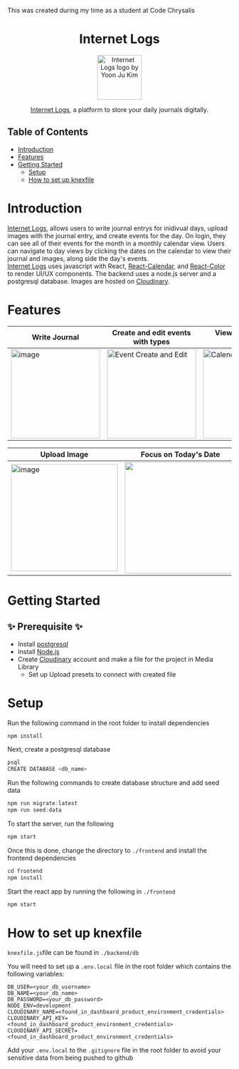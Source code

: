 This was created during my time as a student at Code Chrysalis

<div align="center">
<h1> Internet Logs</h1>
<p>
  <img src="https://user-images.githubusercontent.com/92072255/202832595-d6e2f2b4-c70d-4f8d-9964-660931ad9b20.svg" width="100" alt="Internet Logs logo by Yoon Ju Kim"/>
</p>
<a href="https://internet-logs.onrender.com">Internet Logs</a>, a platform to store your daily journals digitally.

</div>

## Table of Contents
- [Introduction](#introduction)
- [Features](#features)
- [Getting Started](#getting-started)
    - [Setup](#setup)
    - [How to set up knexfile](#how-to-set-up-knexfile)
    
# Introduction  
[Internet Logs](https://internet-logs.onrender.com), allows users to write journal entrys for inidivual days, upload images with the journal entry, and create events for the day. On login, they can see all of their events for the month in a monthly calendar view. Users can navigate to day views by clicking the dates on the calendar to view their journal and images, along side the day's events. 
<br/>
[Internet Logs](https://internet-logs.onrender.com) uses javascript with React, [React-Calendar](https://www.npmjs.com/package/react-calendar), and [React-Color](https://www.npmjs.com/package/react-color) to render UI/UX components. The backend uses a node.js server and a postgresql database. Images are hosted on [Cloudinary](https://cloudinary.com/).

# Features

| Write Journal| Create and edit events with types | View Events of the Month |
| ------------- | ------------- |------------- |
|<img height="200" alt="image" src="https://user-images.githubusercontent.com/92072255/202834345-5eef8b77-89ca-49aa-84d6-98061dbef0f7.png"> | <img height="200" border-radious="4px" alt="Event Create and Edit" src="https://user-images.githubusercontent.com/92072255/202833855-dcfebd7f-7265-4ce1-b4d5-14c9333a3814.png">  | <img height="200" alt="Calendar View" src="https://user-images.githubusercontent.com/92072255/202834269-71a3e74b-44ef-4fbe-9077-0872df8a766a.png">|


| Upload Image | Focus on Today's Date | Change Color of Events |
|---|---|---|
| <img height="240" alt="image" src="https://user-images.githubusercontent.com/92072255/202834569-c693bfe0-ebdf-4bbb-a1a3-91d3cc315596.png"> | <img height="250" src="https://user-images.githubusercontent.com/92072255/202834856-f7c4571b-6c9b-4372-b2ce-d8938800a4c6.gif"> | <img height="240" src="https://user-images.githubusercontent.com/92072255/202834923-17304023-23ed-49d4-b3c0-0e35b6d42cb9.gif"> |

# Getting Started
## :sparkles: Prerequisite :sparkles:
* Install [postgresql](https://www.postgresql.org/)
* Install [Node.js](https://nodejs.org/en/)
* Create [Cloudinary](https://cloudinary.com/) account and make a file for the project in Media Library
  * Set up Upload presets to connect with created file

# Setup
Run the following command in the root folder to install dependencies  
```js
npm install
```  
Next, create a postgresql database  
```js
psql
CREATE DATABASE <db_name>
```  
Run the following commands to create database structure and add seed data  
```js
npm run migrate:latest
npm run seed:data
```  
To start the server, run the following
```js
npm start
```  
Once this is done, change the directory to ```./frontend``` and install the frontend dependencies
```js
cd frontend
npm install
```  
Start the react app by running the following in ```./frontend```  
```js
npm start
```  
# How to set up knexfile
```knexfile.js```file can be found in ```./backend/db```

You will need to set up a ```.env.local``` file in the root folder which contains the following variables:  
```
DB_USER=<your_db_username>
DB_NAME=<your_db_name>
DB_PASSWORD=<your_db_password>
NODE_ENV=development
CLOUDINARY_NAME=<found_in_dashboard_product_environment_credentials>
CLOUDINARY_API_KEY=<found_in_dashboard_product_environment_credentials>
CLOUDINARY_API_SECRET=<found_in_dashboard_product_environment_credentials>
```  
Add your ```.env.local``` to the ```.gitignore``` file in the root folder to avoid your sensitive data from being pushed to github
